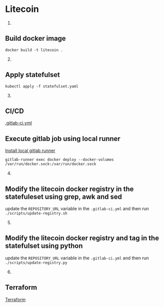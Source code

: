 # Litecoin

1.

## Build docker image

```
docker build -t litecoin .
```

2.

## Apply statefulset

```
kubectl apply -f statefulset.yaml
```

3.

## CI/CD

[.gitlab-ci.yml](https://github.com/wstewartii/litecoin/blob/main/.gitlab-ci.yml)


## Execute gitlab job using local runner

[Install local gitlab runner](https://docs.gitlab.com/runner/install/)

```
gitlab-runner exec docker deploy --docker-volumes /var/run/docker.sock:/var/run/docker.sock
```

4.

## Modify the litecoin docker registry in the statefuleset using grep, awk and sed

update the `REPOSITORY_URL` variable in the `.gitlab-ci.yml` and then run `./scripts/update-registry.sh`

5.

## Modify the litecoin docker registry and tag in the statefulset using python

update the `REPOSITORY_URL` variable in the `.gitlab-ci.yml` and then run `./scripts/update-registry.py`

6.

## Terraform

[Terraform](https://github.com/wstewartii/litecoin/tree/main/terraform)
